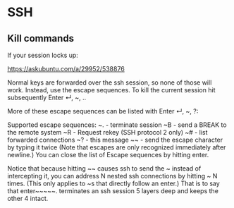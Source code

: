 # SSH



## Kill commands
If your session locks up:

https://askubuntu.com/a/29952/538876

Normal keys are forwarded over the ssh session, so none of those will work. Instead, use the escape sequences. To kill the current session hit subsequently Enter ↵, ~, ..

More of these escape sequences can be listed with Enter ↵, ~, ?:

Supported escape sequences:
  ~.  - terminate session
  ~B  - send a BREAK to the remote system
  ~R  - Request rekey (SSH protocol 2 only)
  ~#  - list forwarded connections
  ~?  - this message
  ~~  - send the escape character by typing it twice
(Note that escapes are only recognized immediately after newline.)
You can close the list of Escape sequences by hitting enter.

Notice that because hitting ~~ causes ssh to send the ~ instead of intercepting it, you can address N nested ssh connections by hitting ~ N times. (This only applies to ~s that directly follow an enter.) That is to say that enter~~~~~. terminates an ssh session 5 layers deep and keeps the other 4 intact.